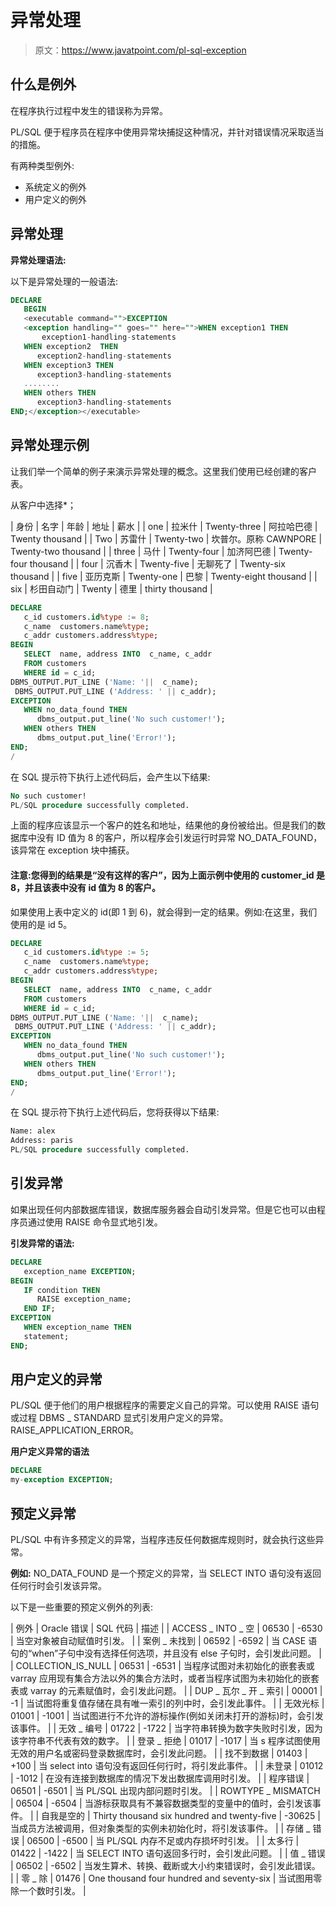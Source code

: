 # 异常处理

> 原文：<https://www.javatpoint.com/pl-sql-exception>

## 什么是例外

在程序执行过程中发生的错误称为异常。

PL/SQL 便于程序员在程序中使用异常块捕捉这种情况，并针对错误情况采取适当的措施。

有两种类型例外:

*   系统定义的例外
*   用户定义的例外

## 异常处理

**异常处理语法:**

以下是异常处理的一般语法:

```sql
DECLARE
   BEGIN
   <executable command="">EXCEPTION
   <exception handling="" goes="" here="">WHEN exception1 THEN 
       exception1-handling-statements 
   WHEN exception2  THEN 
      exception2-handling-statements 
   WHEN exception3 THEN 
      exception3-handling-statements
   ........
   WHEN others THEN
      exception3-handling-statements
END;</exception></executable> 
```

## 异常处理示例

让我们举一个简单的例子来演示异常处理的概念。这里我们使用已经创建的客户表。

从客户中选择*；

| 身份 | 名字 | 年龄 | 地址 | 薪水 |
| one | 拉米什 | Twenty-three | 阿拉哈巴德 | Twenty thousand |
| Two | 苏雷什 | Twenty-two | 坎普尔。原称 CAWNPORE | Twenty-two thousand |
| three | 马什 | Twenty-four | 加济阿巴德 | Twenty-four thousand |
| four | 沉香木 | Twenty-five | 无聊死了 | Twenty-six thousand |
| five | 亚历克斯 | Twenty-one | 巴黎 | Twenty-eight thousand |
| six | 杉田自动门 | Twenty | 德里 | thirty thousand |

```sql
DECLARE
   c_id customers.id%type := 8;
   c_name  customers.name%type;
   c_addr customers.address%type;
BEGIN
   SELECT  name, address INTO  c_name, c_addr
   FROM customers
   WHERE id = c_id;
DBMS_OUTPUT.PUT_LINE ('Name: '||  c_name);
 DBMS_OUTPUT.PUT_LINE ('Address: ' || c_addr);
EXCEPTION
   WHEN no_data_found THEN
      dbms_output.put_line('No such customer!');
   WHEN others THEN
      dbms_output.put_line('Error!');
END;
/ 

```

在 SQL 提示符下执行上述代码后，会产生以下结果:

```sql
No such customer!
PL/SQL procedure successfully completed.

```

上面的程序应该显示一个客户的姓名和地址，结果他的身份被给出。但是我们的数据库中没有 ID 值为 8 的客户，所以程序会引发运行时异常 NO_DATA_FOUND，该异常在 exception 块中捕获。

#### 注意:您得到的结果是“没有这样的客户”，因为上面示例中使用的 customer_id 是 8，并且该表中没有 id 值为 8 的客户。

如果使用上表中定义的 id(即 1 到 6)，就会得到一定的结果。例如:在这里，我们使用的是 id 5。

```sql
DECLARE
   c_id customers.id%type := 5;
   c_name  customers.name%type;
   c_addr customers.address%type;
BEGIN
   SELECT  name, address INTO  c_name, c_addr
   FROM customers
   WHERE id = c_id;
DBMS_OUTPUT.PUT_LINE ('Name: '||  c_name);
 DBMS_OUTPUT.PUT_LINE ('Address: ' || c_addr);
EXCEPTION
   WHEN no_data_found THEN
      dbms_output.put_line('No such customer!');
   WHEN others THEN
      dbms_output.put_line('Error!');
END;
/ 

```

在 SQL 提示符下执行上述代码后，您将获得以下结果:

```sql
Name: alex
Address: paris
PL/SQL procedure successfully completed.

```

## 引发异常

如果出现任何内部数据库错误，数据库服务器会自动引发异常。但是它也可以由程序员通过使用 RAISE 命令显式地引发。

**引发异常的语法:**

```sql
DECLARE
   exception_name EXCEPTION;
BEGIN
   IF condition THEN
      RAISE exception_name;
   END IF;
EXCEPTION
   WHEN exception_name THEN
   statement;
END;

```

## 用户定义的异常

PL/SQL 便于他们的用户根据程序的需要定义自己的异常。可以使用 RAISE 语句或过程 DBMS _ STANDARD 显式引发用户定义的异常。RAISE_APPLICATION_ERROR。

**用户定义异常的语法**

```sql
DECLARE
my-exception EXCEPTION; 

```

## 预定义异常

PL/SQL 中有许多预定义的异常，当程序违反任何数据库规则时，就会执行这些异常。

**例如:** NO_DATA_FOUND 是一个预定义的异常，当 SELECT INTO 语句没有返回任何行时会引发该异常。

以下是一些重要的预定义例外的列表:

| 例外 | Oracle 错误 | SQL 代码 | 描述 |
| ACCESS _ INTO _ 空 | 06530 | -6530 | 当空对象被自动赋值时引发。 |
| 案例 _ 未找到 | 06592 | -6592 | 当 CASE 语句的“when”子句中没有选择任何选项，并且没有 else 子句时，会引发此问题。 |
| COLLECTION_IS_NULL | 06531 | -6531 | 当程序试图对未初始化的嵌套表或 varray 应用现有集合方法以外的集合方法时，或者当程序试图为未初始化的嵌套表或 varray 的元素赋值时，会引发此问题。 |
| DUP _ 瓦尔 _ 开 _ 索引 | 00001 | -1 | 当试图将重复值存储在具有唯一索引的列中时，会引发此事件。 |
| 无效光标 | 01001 | -1001 | 当试图进行不允许的游标操作(例如关闭未打开的游标)时，会引发该事件。 |
| 无效 _ 编号 | 01722 | -1722 | 当字符串转换为数字失败时引发，因为该字符串不代表有效的数字。 |
| 登录 _ 拒绝 | 01017 | -1017 | 当 s 程序试图使用无效的用户名或密码登录数据库时，会引发此问题。 |
| 找不到数据 | 01403 | +100 | 当 select into 语句没有返回任何行时，将引发此事件。 |
| 未登录 | 01012 | -1012 | 在没有连接到数据库的情况下发出数据库调用时引发。 |
| 程序错误 | 06501 | -6501 | 当 PL/SQL 出现内部问题时引发。 |
| ROWTYPE _ MISMATCH | 06504 | -6504 | 当游标获取具有不兼容数据类型的变量中的值时，会引发该事件。 |
| 自我是空的 | Thirty thousand six hundred and twenty-five | -30625 | 当成员方法被调用，但对象类型的实例未初始化时，将引发该事件。 |
| 存储 _ 错误 | 06500 | -6500 | 当 PL/SQL 内存不足或内存损坏时引发。 |
| 太多行 | 01422 | -1422 | 当 SELECT INTO 语句返回多行时，会引发此问题。 |
| 值 _ 错误 | 06502 | -6502 | 当发生算术、转换、截断或大小约束错误时，会引发此错误。 |
| 零 _ 除 | 01476 | One thousand four hundred and seventy-six | 当试图用零除一个数时引发。 |